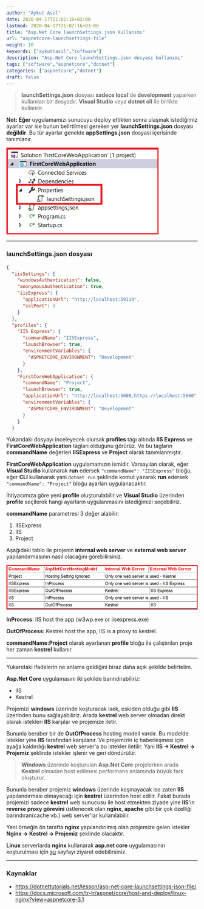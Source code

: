 ```yaml
---
author: "Aykut Asil"
date: 2020-04-17T21:02:16+03:00
lastmod: 2020-04-17T21:02:16+03:00
title: "Asp.Net Core launchSettings.json Kullanımı"
url: "aspnetcore-launchsettings-file"
weight: 10
keywords: ["aykuttasil","software"]
description: "Asp.Net Core launchSettings.json dosyası kullanımı"
tags: ["software","aspnetcore","dotnet"]
categories: ["aspnetcore","dotnet"]
draft: false
---
```


> **launchSettings.json** dosyası **sadece local**'de **development** yaparken kullanılan bir dosyadır. **Visual Studio** veya **dotnet cli** ile birlikte kullanılır.

**Not: Eğer** uygulamamızı sunucuyu deploy ettikten sonra ulaşmak istediğimiz ayarlar var ise bunun belirtilmesi gereken yer **launchSettings.json** dosyası **değildir**. Bu tür ayarlar genelde **appSettings.json** dosyası içerisinde tanımlanır.

<img src="/img/launchSettings.png" />

---

### launchSettings.json dosyası

```json
{
  "iisSettings": {
    "windowsAuthentication": false, 
    "anonymousAuthentication": true, 
    "iisExpress": {
      "applicationUrl": "http://localhost:59119",
      "sslPort": 0
    }
  },
  "profiles": {
    "IIS Express": {
      "commandName": "IISExpress",
      "launchBrowser": true,
      "environmentVariables": {
        "ASPNETCORE_ENVIRONMENT": "Development"
      }
    },
    "FirstCoreWebApplication": {
      "commandName": "Project",
      "launchBrowser": true,
      "applicationUrl": "http://localhost:5000,https://localhost:5000",
      "environmentVariables": {
        "ASPNETCORE_ENVIRONMENT": "Development"
      }
    }
  }
```

Yukarıdaki dosyayı inceleyecek olursak **profiles** tagı altında **IIS Express** ve **FirstCoreWebApplication** tagları olduğunu görürüz. Ve bu tagların **commandName** değerleri **IISExpress** ve **Project** olarak tanımlanmıştır. 

**FirstCoreWebApplication** uygulamamızın ismidir. Varsayılan olarak, eğer **Visual Studio** kullanarak **run** edersek `"commandName": "IISExpress"` bloğu, eğer **CLI** kullanarak yani `dotnet run` şeklinde komut yazarak **run** edersek `"commandName": "Project"` bloğu ayarları uygulanacaktır.

İhtiyacımıza göre yeni **profile** oluşturulabilir ve **Visual Studio** üzerinden **profile** seçilerek hangi ayarların uygulanmasını istediğimizi seçebiliriz.

**commandName** parametresi 3 değer alabilir:

1. IISExpress
2. IIS
3. Project

Aşağıdaki tablo ile projenin **internal web server** ve **external web server** yapılandırmasının nasıl olacağını görebilirsiniz.

<img src="/img/launchSettings_commandName_vs_aspnetcorehostingmodel.png" />

**InProcess**: IIS host the app (w3wp.exe or iisexpress.exe)

**OutOfProcess**: Kestrel host the app, IIS is a proxy to kestrel.

**commandName:Project** olarak ayarlanan **profile** bloğu ile çalıştırılan proje her zaman **kestrel** kullanır.

---

Yukarıdaki ifadelerin ne anlama geldiğini biraz daha açık şekilde belirtelim.

**Asp.Net Core** uygulamasını iki şekilde barındırabiliriz: 

- IIS
- Kestrel

Projemizi **windows** üzerinde koşturacak isek, eskiden olduğu gibi **IIS** üzerinden bunu sağlayabiliriz. Arada **kestrel** web server olmadan direkt olarak istekleri **IIS** karşılar ve projemize iletir. 

Bununla beraber bir de **OutOfProcess** hosting modeli vardır. Bu modelde istekler yine **IIS** tarafından karşılanır. Ve projemizin iç haberleşmesi için ayağa kaldırdığı **kestrel** web server'a bu istekler iletilir. Yani **IIS -> Kestrel -> Projemiz** şeklinde istekler işlenir ve geri döndürülür.

> **Windows** üzerinde koşturulan **Asp.Net Core** projelerinin arada **Kestrel** olmadan host edilmesi performans anlamında büyük fark oluşturur.

Bununla beraber projemiz **windows** üzerinde koşmayacak ise zaten **IIS** yapılandırması olmayacağı için **kestrel** üzerinden host edilir. Fakat burada projemizi sadece **kestrel** web sunucusu ile host etmekten ziyade yine **IIS**'in **reverse proxy görevini** üstlenecek olan **nginx, apache** gibi bir çok özelliği barındıran(cache vb.) web server'lar kullanılabilir. 

Yani örneğin ön tarafta **nginx** yapılandırılmış olan projemize gelen istekler **Nginx -> Kestrel -> Projemiz** şeklinde olacaktır. 

**Linux** serverlarda **nginx** kullanarak **asp.net core** uygulamasının koşturulması için [şu](https://docs.microsoft.com/tr-tr/aspnet/core/host-and-deploy/linux-nginx?view=aspnetcore-3.1) sayfayı ziyaret edebilirsiniz.

---

### Kaynaklar

- <https://dotnettutorials.net/lesson/asp-net-core-launchsettings-json-file/>
- <https://docs.microsoft.com/tr-tr/aspnet/core/host-and-deploy/linux-nginx?view=aspnetcore-3.1>
